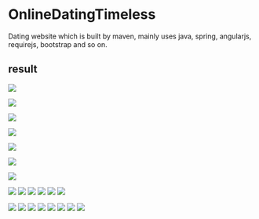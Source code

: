 # OnlineDatingTimeless
Dating website which is built by maven, mainly uses java, spring, angularjs, requirejs, bootstrap and so on.
## result
![](http://img.blog.csdn.net/20160615110859106?watermark/2/text/aHR0cDovL2Jsb2cuY3Nkbi5uZXQv/font/5a6L5L2T/fontsize/400/fill/I0JBQkFCMA==/dissolve/70/gravity/Center)

![](http://fmn.rrimg.com/fmn075/20160617/1505/original_i40Z_c3af0001b1381e80.jpg)

![](http://fmn.rrfmn.com/fmn079/20160617/1505/original_dlht_56440001bb531e83.jpg)

![](http://fmn.rrimg.com/fmn076/20160617/1505/original_ur7s_2c480001bb231e84.jpg)

![](http://fmn.xnpic.com/fmn071/20160617/1505/original_ed1Z_1bc10002520b1e7f.jpg)

![](http://fmn.rrfmn.com/fmn078/20160617/1505/original_Y6jC_54540001bb6c1e80.jpg)

![](http://fmn.rrimg.com/fmn076/20160617/1505/original_j6PU_56560001bb481e83.jpg)

![](http://fmn.rrimg.com/fmn074/20160617/1505/original_JZUs_2c660001bb571e84.jpg)
![](http://fmn.rrimg.com/fmn075/20160617/1505/original_T1qi_1b910002524a1e7f.jpg)
![](http://fmn.rrimg.com/fmn074/20160617/1505/original_tSno_0be50000f78e1e80.jpg)
![](http://fmn.rrimg.com/fmn075/20160617/1505/original_jC1B_56500001bb6f1e83.jpg)
![](http://fmn.rrfmn.com/fmn079/20160617/1505/original_dlht_2c010001baf01e84.jpg)
![](http://fmn.rrimg.com/fmn077/20160617/1505/original_ViUo_1bc7000252201e7f.jpg)

![](http://fmn.rrfmn.com/fmn079/20160617/1505/original_WsnS_54300001bb291e80.jpg)
![](http://fmn.rrimg.com/fmn077/20160617/1505/original_vYp9_560e0001bb3f1e83.jpg)
![](http://fmn.rrimg.com/fmn075/20160617/1505/original_T1qi_2c120001bad41e84.jpg)
![](http://fmn.rrimg.com/fmn077/20160617/1505/original_L053_05b90001b0031e7f.jpg)
![](http://fmn.xnpic.com/fmn072/20160617/1505/original_FqPz_54360001bb831e80.jpg)
![](http://fmn.rrfmn.com/fmn078/20160617/1505/original_dd5h_56140001bb661e83.jpg)
![](http://fmn.rrimg.com/fmn073/20160617/1505/original_vgYm_2c900001bb661e84.jpg)
![](http://fmn.rrimg.com/fmn075/20160617/1505/original_kiFa_1bfd000252261e7f.jpg)


